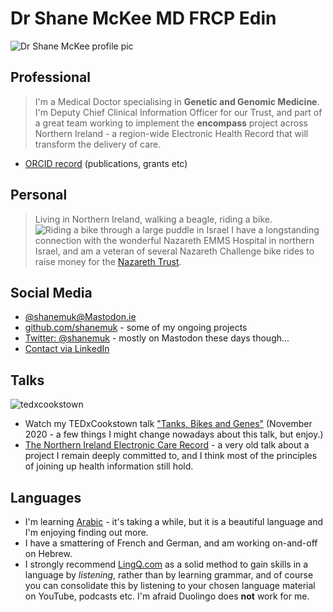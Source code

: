 # Dr Shane McKee MD FRCP Edin
![Dr Shane McKee profile pic](https://user-images.githubusercontent.com/23620458/201493941-2b1671f0-a1cd-475b-a0b8-f30f1d26e3c2.jpg)

## Professional
> I'm a Medical Doctor specialising in **Genetic and Genomic Medicine**. I'm Deputy Chief Clinical Information Officer for our Trust, and part of a great team working to implement the **encompass** project across Northern Ireland - a region-wide Electronic Health Record that will transform the delivery of care.
* [ORCID record](https://orcid.org/0000-0002-1772-0106) (publications, grants etc)

## Personal
> Living in Northern Ireland, walking a beagle, riding a bike.
![Riding a bike through a large puddle in Israel](https://user-images.githubusercontent.com/23620458/201495075-f25cc1b7-fc0b-4232-815b-da8760493f9a.jpg)
> I have a longstanding connection with the wonderful Nazareth EMMS Hospital in northern Israel, and am a veteran of several Nazareth Challenge bike rides to raise money for the [Nazareth Trust](https://www.nazarethtrust.org/nazareth-challenge/).

## Social Media
* <html><a rel="me" href="https://mastodon.ie/@Shanemuk">@shanemuk@Mastodon.ie</a></html>
* [github.com/shanemuk](https://github.com/shanemuk) - some of my ongoing projects
* [Twitter: @shanemuk](https://twitter.com/shanemuk) - mostly on Mastodon these days though...
* [Contact via LinkedIn](https://www.linkedin.com/in/shane-mckee-21976933/)

## Talks
![tedxcookstown](https://user-images.githubusercontent.com/23620458/202871665-0d8ef4b5-3074-4020-9e2a-a0a3f75c3f81.jpg)
* Watch my TEDxCookstown talk ["Tanks, Bikes and Genes"](https://www.ted.com/talks/dr_shane_mckee_tanks_bikes_genes) (November 2020 - a few things I might change nowadays about this talk, but enjoy.)
* [The Northern Ireland Electronic Care Record](https://www.youtube.com/watch?v=WmQauD2jBkU) - a very old talk about a project I remain deeply committed to, and I think most of the principles of joining up health information still hold.

## Languages
* I'm learning [Arabic](https://github.com/shanemuk/shanemuk.github.io/blob/main/arabic.md) - it's taking a while, but it is a beautiful language and I'm enjoying finding out more.
* I have a smattering of French and German, and am working on-and-off on Hebrew.
* I strongly recommend [LingQ.com](https://lingq.com) as a solid method to gain skills in a language by *listening*, rather than by learning grammar, and of course you can consolidate this by listening to your chosen language material on YouTube, podcasts etc. I'm afraid Duolingo does **not** work for me.

